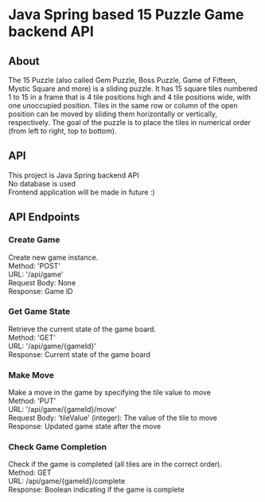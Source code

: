 # Java Spring based 15 Puzzle Game backend API

## About
The 15 Puzzle (also called Gem Puzzle, Boss Puzzle, Game of Fifteen, Mystic Square and more) is a sliding puzzle. It has 15 square tiles numbered 1 to 15 in a frame that is 4 tile positions high and 4 tile positions wide, with one unoccupied position. Tiles in the same row or column of the open position can be moved by sliding them horizontally or vertically, respectively. The goal of the puzzle is to place the tiles in numerical order (from left to right, top to bottom).

## API
This project is Java Spring backend API</br>
No database is used</br>
Frontend application will be made in future :)</br>

## API Endpoints
### Create Game
Create new game instance.</br>
Method: 'POST'</br>
URL: '/api/game'</br>
Request Body: None</br>
Response: Game ID</br>

### Get Game State
Retrieve the current state of the game board.</br>
Method: 'GET'</br>
URL: '/api/game/{gameId}'</br>
Response: Current state of the game board</br>

### Make Move
Make a move in the game by specifying the tile value to move</br>
Method: 'PUT'</br>
URL: '/api/game/{gameId}/move'</br>
Request Body: 'tileValue' (integer): The value of the tile to move</br>
Response: Updated game state after the move</br>

### Check Game Completion
Check if the game is completed (all tiles are in the correct order).</br>
Method: GET</br>
URL: /api/game/{gameId}/complete</br>
Response: Boolean indicating if the game is complete</br>


